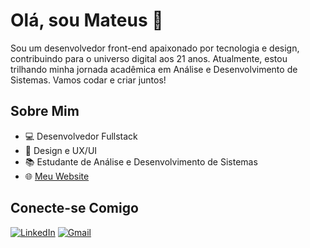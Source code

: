 # Olá, sou Mateus 👋

Sou um desenvolvedor front-end apaixonado por tecnologia e design, contribuindo para o universo digital aos 21 anos. Atualmente, estou trilhando minha jornada acadêmica em Análise e Desenvolvimento de Sistemas. Vamos codar e criar juntos!

## Sobre Mim

- 💻 Desenvolvedor Fullstack
- 🎨 Design e UX/UI
- 📚 Estudante de Análise e Desenvolvimento de Sistemas
- 🌐 [Meu Website](https://mateustomaz.netlify.app/)

## Conecte-se Comigo

[![LinkedIn](https://img.shields.io/badge/LinkedIn-0077B5?style=for-the-badge&logo=linkedin&logoColor=white)](https://www.linkedin.com/in/mateus-tomaz-270b30204/)
[![Gmail](https://img.shields.io/badge/GMAIL-%23DC322F.svg?&style=for-the-badge&logo=gmail&logoColor=white)](mailto:mateustomaz147@gmail.com?Subject=Título%20da%20mensagem)
